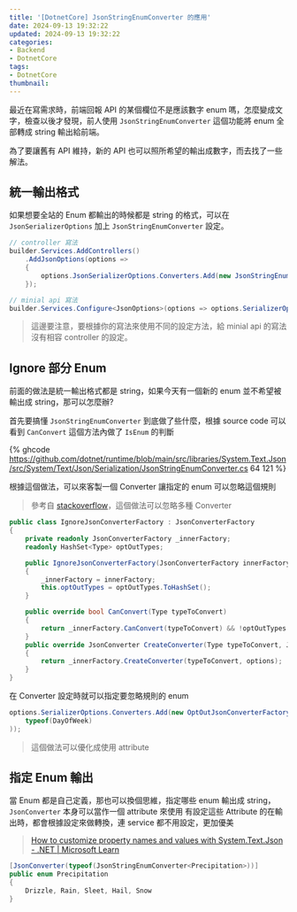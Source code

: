 ```yaml
---
title: '[DotnetCore] JsonStringEnumConverter 的應用'
date: 2024-09-13 19:32:22
updated: 2024-09-13 19:32:22
categories:
- Backend
- DotnetCore
tags:
- DotnetCore
thumbnail:
---
```


最近在寫需求時，前端回報 API 的某個欄位不是應該數字 enum 嗎，怎麼變成文字，檢查以後才發現，前人使用 `JsonStringEnumConverter` 這個功能將 enum 全部轉成 string 輸出給前端。

為了要讓舊有 API 維持，新的 API 也可以照所希望的輸出成數字，而去找了一些解法。

<!-- more -->

## 統一輸出格式

如果想要全站的 Enum 都輸出的時候都是 string 的格式，可以在 `JsonSerializerOptions` 加上 `JsonStringEnumConverter` 設定。

```c#
// controller 寫法
builder.Services.AddControllers()
    .AddJsonOptions(options =>
    {
        options.JsonSerializerOptions.Converters.Add(new JsonStringEnumConverter());
    });

// minial api 寫法
builder.Services.Configure<JsonOptions>(options => options.SerializerOptions.Converters.Add(new JsonStringEnumConverter()));
```

> 這邊要注意，要根據你的寫法來使用不同的設定方法，給 minial api 的寫法沒有相容 controller 的設定。

## Ignore 部分 Enum

前面的做法是統一輸出格式都是 string，如果今天有一個新的 enum 並不希望被輸出成 string，那可以怎麼辦?

首先要搞懂 `JsonStringEnumConverter` 到底做了些什麼，根據 source code 可以看到 `CanConvert` 這個方法內做了 `IsEnum` 的判斷

{% ghcode https://github.com/dotnet/runtime/blob/main/src/libraries/System.Text.Json/src/System/Text/Json/Serialization/JsonStringEnumConverter.cs 64 121 %}

根據這個做法，可以來客製一個 Converter 讓指定的 enum 可以忽略這個規則

> 參考自 [stackoverflow](https://stackoverflow.com/a/59832092)，這個做法可以忽略多種 Converter

```c#
public class IgnoreJsonConverterFactory : JsonConverterFactory
{
    private readonly JsonConverterFactory _innerFactory;
    readonly HashSet<Type> optOutTypes;

    public IgnoreJsonConverterFactory(JsonConverterFactory innerFactory, params Type [] optOutTypes)
    {
        _innerFactory = innerFactory;
        this.optOutTypes = optOutTypes.ToHashSet();
    }

    public override bool CanConvert(Type typeToConvert)
    {
        return _innerFactory.CanConvert(typeToConvert) && !optOutTypes.Contains(typeToConvert);
    }
    public override JsonConverter CreateConverter(Type typeToConvert, JsonSerializerOptions options)
    {
        return _innerFactory.CreateConverter(typeToConvert, options);
    }
}
```

在 Converter 設定時就可以指定要忽略規則的 enum

```c#
options.SerializerOptions.Converters.Add(new OptOutJsonConverterFactory(new JsonStringEnumConverter(),
    typeof(DayOfWeek)
));
```

> 這個做法可以優化成使用 attribute

## 指定 Enum 輸出

當 Enum 都是自己定義，那也可以換個思維，指定哪些 enum 輸出成 string，`JsonConverter` 本身可以當作一個 attribute 來使用
有設定這些 Attribute 的在輸出時，都會根據設定來做轉換，連 service 都不用設定，更加優美

> [How to customize property names and values with System.Text.Json - .NET | Microsoft Learn](https://learn.microsoft.com/en-us/dotnet/standard/serialization/system-text-json/customize-properties?pivots=dotnet-8-0#enums-as-strings)

```c#
[JsonConverter(typeof(JsonStringEnumConverter<Precipitation>))]
public enum Precipitation
{
    Drizzle, Rain, Sleet, Hail, Snow
}
```

